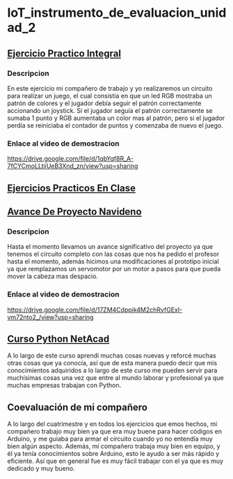 # IoT_instrumento_de_evaluacion_unidad_2

## [Ejercicio Practico Integral](https://github.com/RamirezLuisManuel/IoT_instrumento_de_evaluacion_unidad_2/tree/main/Ejercicio_Practico_Integral)
### Descripcion
En este ejercicio mi compañero de trabajo y yo realizaremos un circuito para realizar un juego, el cual consistía en que un led RGB mostraba un patrón de colores y el jugador debía seguir el patrón correctamente accionando un joystick.
Si el jugador seguía el patrón correctamente se sumaba 1 punto y RGB aumentaba un color mas al patrón, pero si el jugador perdía se reiniciaba el contador de puntos y comenzaba de nuevo el juego.
### Enlace al video de demostracion
https://drive.google.com/file/d/1qbYqf8R_A-7fCYCmoLLtiiUeB3Xnd_zn/view?usp=sharing

## [Ejercicios Practicos En Clase](https://github.com/RamirezLuisManuel/IoT_instrumento_de_evaluacion_unidad_2/tree/main/Ejercicios_Practicos_En_Clase)


## [Avance De Proyecto Navideno](https://github.com/RamirezLuisManuel/IoT_instrumento_de_evaluacion_unidad_2/tree/main/Avance_De_Proyecto_Navide%C3%B1o)
### Descripcion
Hasta el momento llevamos un avance significativo del proyecto ya que tenemos el circuito completo con las cosas que nos ha pedido el profesor hasta el momento, además hicimos una modificaciones al prototipo inicial ya que remplazamos un servomotor por un motor a pasos para que pueda mover la cabeza mas despacio.
### Enlace al video de demostracion
https://drive.google.com/file/d/17ZM4Cdppik4M2chRyfGExI-vm72nto2_/view?usp=sharing

## [Curso Python NetAcad](https://github.com/RamirezLuisManuel/IoT_instrumento_de_evaluacion_unidad_2/tree/main/Curso_Python_NetAcad)
A lo largo de este curso aprendí muchas cosas nuevas y reforcé muchas otras cosas que ya conocía, así que de esta manera puedo decir que mis conocimientos adquiridos a lo largo de este curso me pueden servir para muchísimas cosas una vez que entre al mundo laborar y profesional ya que muchas empresas trabajan con Python. 

 ## Coevaluación de mi compañero
A lo largo del cuatrimestre y en todos los ejercicios que emos hechos, mi compañero trabajo muy bien ya que era muy buene para hacer códigos en Arduino, y me guiaba para armar el circuito cuando yo no entendía muy bien algún aspecto.
Además, mi compañero trabaja muy bien en equipo, y él ya tenía conocimientos sobre Arduino, esto le ayudo a ser más rápido y eficiente.
Así que en general fue es muy fácil trabajar con el ya que es muy dedicado y muy bueno.
